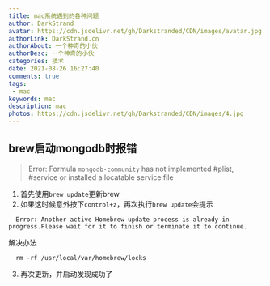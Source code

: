 ```yaml
---
title: mac系统遇到的各种问题
author: DarkStrand
avatar: https://cdn.jsdelivr.net/gh/Darkstranded/CDN/images/avatar.jpg
authorLink: DarkStrand.cn
authorAbout: 一个神奇的小伙
authorDesc: 一个神奇的小伙
categories: 技术
date: 2021-08-26 16:27:40
comments: true
tags: 
 - mac
keywords: mac
description: mac
photos: https://cdn.jsdelivr.net/gh/Darkstranded/CDN/images/4.jpg
---
```


## brew启动mongodb时报错

> Error: Formula `mongodb-community` has not implemented #plist, #service or installed a locatable service file

1. 首先使用`brew update`更新brew
2. 如果这时候意外按下`control+z`，再次执行`brew update`会提示
  ```
    Error: Another active Homebrew update process is already in progress.Please wait for it to finish or terminate it to continue.
  ```

  解决办法
  ```
    rm -rf /usr/local/var/homebrew/locks
  ```
3. 再次更新，并启动发现成功了
